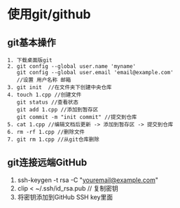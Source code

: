 # 使用git/github
## git基本操作
	1. 下载桌面版git
	2. git config --global user.name 'myname'
	   git config --global user.email 'email@example.com'
	   //设置 用户名称 邮箱
	3. git init  //在文件夹下创建中央仓库
	4. touch 1.cpp //创建文件
	   git status //查看状态
	   git add 1.cpp //添加到暂存区
	   git commit -m "init commit" //提交到仓库
	5. cat 1.cpp //编辑文档后更新 -> 添加到暂存区 -> 提交到仓库
	6. rm -rf 1.cpp //删除文件
	7. git rm 1.cpp //从git仓库删除

##  git连接远端GitHub

1. ssh-keygen -t rsa -C "youremail@example.com" 
2. clip < ~/.ssh/id_rsa.pub   // 复制密钥
3. 将密钥添加到GitHub SSH key里面